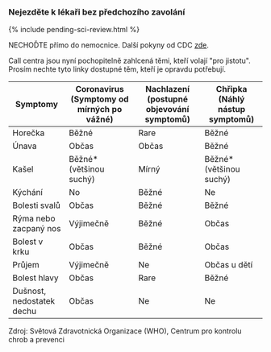### Nejezděte k lékaři bez předchozího zavolání 

{% include pending-sci-review.html %}

NECHOĎTE přímo do nemocnice. Další pokyny od CDC [zde](https://www.cdc.gov/coronavirus/2019-ncov/about/steps-when-sick.html). 

Call centra jsou nyní pochopitelně zahlcená těmi, kteří volají "pro jistotu". Prosím nechte tyto linky dostupné těm, kteří je opravdu potřebují.

<div class="table-wrap" markdown="1">

| Symptomy             | Coronavirus (Symptomy od mírných po vážné)       | Nachlazení (postupné objevování symptomů) | Chřipka (Náhlý nástup symptomů) |
|----------------------|--------------------------------------------------|----------------------------------|--------------------------------|
| Horečka              | Běžné                                            | Rare                             | Běžné                          |
| Únava                | Občas                                            | Občas                            | Běžné                          |
| Kašel                | Běžné* (většinou suchý)                          | Mírný                            | Běžné* (většinou suchý)        |
| Kýchání              | No                                               | Běžné                            | Ne                             |
| Bolesti svalů        | Občas                                            | Běžné                            | Běžné                          |
| Rýma nebo zacpaný nos| Výjimečně                                        | Běžné                            | Občas                          |
| Bolest v krku        | Občas                                            | Běžné                            | Občas                          |
| Průjem               | Výjimečně                                        | Ne                               | Občas u dětí                   |
| Bolest hlavy         | Občas                                            | Rare                             | Běžné                          |
| Dušnost, nedostatek dechu| Občas                                        | Ne                               | Ne                             |

</div>

Zdroj: Světová Zdravotnická Organizace (WHO), Centrum pro kontrolu chrob a prevenci
